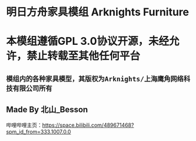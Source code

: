 明日方舟家具模组 Arknights Furniture
===
本模组遵循GPL 3.0协议开源，未经允许，禁止转载至其他任何平台
===
`模组内的各种家具模型，其版权为Arknights/上海鹰角网络科技有限公司所有`
---
Made By 北山_Besson
---
哔哩哔哩主页：https://space.bilibili.com/489671468?spm_id_from=333.1007.0.0

